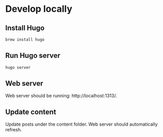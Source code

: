 # Develop locally

## Install Hugo
```sh
brew install hugo
```

## Run Hugo server
```sh
hugo server
```

## Web server
Web server should be running: http://localhost:1313/.

## Update content
Update posts under the content folder. Web server should automatically refresh.

